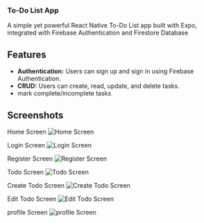 ### To-Do List App

A simple yet powerful React Native To-Do List app built with Expo, integrated with Firebase Authentication and Firestore Database

## Features

- **Authentication:** Users can sign up and sign in using Firebase Authentication.
- **CRUD:** Users can create, read, update, and delete tasks.
- mark complete/incomplete tasks

## Screenshots

Home Screen
![Home Screen](./screenshorts/1.jpg)

Login Screen
![Login Screen](./screenshorts/2.jpg)

Register Screen
![Register Screen](./screenshorts/3.jpg)

Todo Screen
![Todo Screen](./screenshorts/4.jpg)

Create Todo Screen
![Create Todo Screen](./screenshorts/create.jpg)

Edit Todo Screen
![Edit Todo Screen](./screenshorts/edit.jpg)

profile Screen
![profile Screen](./screenshorts/5.jpg)
